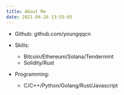 ```yaml
---
title: About Me
date: 2021-04-26 13:55:03
---
```

- Github: github.com/youngqqcn

- Skills:
  - Bitcoin/Ethereum/Solana/Tendermint
  - Solidity/Rust
- Programming:
  - C/C++/Python/Golang/Rust/Javascript
